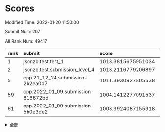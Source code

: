 # Scores

Modified Time: 2022-01-20 11:50:00

Submit Num: 207

All Rank Num: 49417

| rank |               submit               |       score        |       sigma        | pk_num |
| :--- | :--------------------------------- | :----------------- | :----------------- | :----- |
| 1    | jsonzb.test.test_1                 | 1013.3815675951034 | 0.8149143422872464 | 951    |
| 2    | jsonzb.test.submission_level_4     | 1013.2116779206897 | 0.8358824374997209 | 955    |
| 5    | cpp.21_12_24.submission-2b2ea0d7   | 1011.3930927805538 | 0.8018970910505155 | 953    |
| 59   | cpp.2022_01_09.submission-816672bd | 1004.1412277091537 | 0.7163273577629948 | 952    |
| 61   | cpp.2022_01_09.submission-5b0e3de2 | 1003.9924087155918 | 0.7025190280336768 | 965    |


<details>
<summary>全部</summary>

| rank |                 submit                 |       score        |       sigma        | pk_num |
| :--- | :------------------------------------- | :----------------- | :----------------- | :----- |
| 1    | jsonzb.test.test_1                     | 1013.3815675951034 | 0.8149143422872464 | 951    |
| 2    | jsonzb.test.submission_level_4         | 1013.2116779206897 | 0.8358824374997209 | 955    |
| 3    | gobigger.level_3.submission_level_3_38 | 1011.5511032031718 | 0.77812872201451   | 952    |
| 4    | gobigger.level_3.submission_level_3_41 | 1011.4238220952441 | 0.767935483024871  | 956    |
| 5    | cpp.21_12_24.submission-2b2ea0d7       | 1011.3930927805538 | 0.8018970910505155 | 953    |
| 6    | gobigger.level_3.submission_level_3_35 | 1011.100587553959  | 0.7683560170823505 | 952    |
| 7    | gobigger.level_3.submission_level_3_49 | 1010.959064085979  | 0.7523148124356004 | 953    |
| 8    | gobigger.level_3.submission_level_3_47 | 1010.9292519982902 | 0.7669213482501832 | 952    |
| 9    | gobigger.level_3.submission_level_3_1  | 1010.8255163343844 | 0.7619462451696853 | 958    |
| 10   | gobigger.level_3.submission_level_3_24 | 1010.8096565643232 | 0.7963854858850481 | 948    |
| 11   | gobigger.level_3.submission_level_3_37 | 1010.773879129964  | 0.7706607339452058 | 958    |
| 12   | gobigger.level_3.submission_level_3_29 | 1010.763247191723  | 0.7706687606633703 | 956    |
| 13   | gobigger.level_3.submission_level_3_28 | 1010.6708759015258 | 0.7606371912322497 | 953    |
| 14   | gobigger.level_3.submission_level_3_48 | 1010.6326951386258 | 0.7629074351533038 | 959    |
| 15   | gobigger.level_3.submission_level_3_33 | 1010.4802207066884 | 0.762705602412204  | 956    |
| 16   | gobigger.level_3.submission_level_3_16 | 1010.4042973387484 | 0.7836232662562255 | 953    |
| 17   | gobigger.level_3.submission_level_3_42 | 1010.3517267601549 | 0.7593633192781964 | 950    |
| 18   | gobigger.level_3.submission_level_3_19 | 1010.2789412312977 | 0.7612345220833665 | 952    |
| 19   | gobigger.level_3.submission_level_3_21 | 1010.2386298675791 | 0.7541466975911061 | 956    |
| 20   | gobigger.level_3.submission_level_3_17 | 1010.1954109407699 | 0.7591217463267268 | 953    |
| 21   | gobigger.level_3.submission_level_3_36 | 1010.0808486952977 | 0.8022403290367834 | 957    |
| 22   | gobigger.level_3.submission_level_3_10 | 1010.073311964995  | 0.7506538932845956 | 959    |
| 23   | gobigger.level_3.submission_level_3_22 | 1009.9068478731394 | 0.758740512235694  | 962    |
| 24   | gobigger.level_3.submission_level_3_20 | 1009.8761005052427 | 0.7364645920729229 | 953    |
| 25   | gobigger.level_3.submission_level_3_11 | 1009.8387888251013 | 0.7538468802009411 | 951    |
| 26   | gobigger.level_3.submission_level_3_0  | 1009.7884308148602 | 0.764563588740023  | 958    |
| 27   | gobigger.level_3.submission_level_3_43 | 1009.7595398814605 | 0.7585797713346756 | 956    |
| 28   | gobigger.level_3.submission_level_3_45 | 1009.657483703545  | 0.7613368985738983 | 958    |
| 29   | gobigger.level_3.submission_level_3_39 | 1009.6240603221856 | 0.7510471835069197 | 951    |
| 30   | gobigger.level_3.submission_level_3_13 | 1009.5873344602021 | 0.7661920011167188 | 949    |
| 31   | gobigger.level_3.submission_level_3_23 | 1009.5813252240124 | 0.7362013769075814 | 958    |
| 32   | gobigger.level_3.submission_level_3_4  | 1009.5787960288685 | 0.7380017331267605 | 959    |
| 33   | gobigger.level_3.submission_level_3_8  | 1009.5286443933406 | 0.7657024715749352 | 958    |
| 34   | gobigger.level_3.submission_level_3_34 | 1009.3914475470301 | 0.7423622970781159 | 959    |
| 35   | gobigger.level_3.submission_level_3_30 | 1009.3117124996743 | 0.7533772680442873 | 955    |
| 36   | gobigger.level_3.submission_level_3_15 | 1009.295474476994  | 0.7446534147192223 | 950    |
| 37   | gobigger.level_3.submission_level_3_25 | 1009.2470551499341 | 0.7601127924867032 | 949    |
| 38   | gobigger.level_3.submission_level_3_14 | 1009.2081472562547 | 0.7393338014291255 | 957    |
| 39   | gobigger.level_3.submission_level_3_5  | 1009.1937418553027 | 0.7445097643407694 | 953    |
| 40   | gobigger.level_3.submission_level_3_3  | 1009.1848209029063 | 0.7460510521062386 | 954    |
| 41   | gobigger.level_3.submission_level_3_2  | 1009.1641966322718 | 0.7471685589401281 | 957    |
| 42   | gobigger.level_3.submission_level_3_9  | 1009.0823554822648 | 0.7583067160400706 | 953    |
| 43   | gobigger.level_3.submission_level_3_12 | 1009.0492372979086 | 0.7677357235230977 | 958    |
| 44   | gobigger.level_3.submission_level_3_18 | 1008.9386052060388 | 0.771792020600803  | 954    |
| 45   | gobigger.level_3.submission_level_3_40 | 1008.9305734043112 | 0.7547873501342195 | 960    |
| 46   | gobigger.level_3.submission_level_3_27 | 1008.876574066527  | 0.7294711035304775 | 953    |
| 47   | gobigger.level_3.submission_level_3_44 | 1008.7615117241052 | 0.7395320113602715 | 951    |
| 48   | gobigger.level_3.submission_level_3_32 | 1008.7388298128066 | 0.7551399845421816 | 957    |
| 49   | gobigger.level_3.submission_level_3_6  | 1008.496761521165  | 0.7389707505764695 | 955    |
| 50   | gobigger.level_3.submission_level_3_31 | 1008.4820928865742 | 0.7584916668426173 | 958    |
| 51   | gobigger.level_3.submission_level_3_7  | 1008.398954355913  | 0.741179474191656  | 949    |
| 52   | gobigger.level_3.submission_level_3_26 | 1008.3567593882169 | 0.7509569730808987 | 956    |
| 53   | gobigger.level_3.submission_level_3_46 | 1008.2404800573613 | 0.741375062962889  | 960    |
| 54   | gobigger.level_1.submission_level_1_46 | 1004.7078423874456 | 0.7139515396967604 | 954    |
| 55   | gobigger.level_1.submission_level_1_23 | 1004.6214991799317 | 0.7252684630347284 | 955    |
| 56   | gobigger.level_1.submission_level_1_5  | 1004.5344885560434 | 0.7121586650207002 | 952    |
| 57   | gobigger.level_1.submission_level_1_19 | 1004.4810461523401 | 0.7274668617927253 | 951    |
| 58   | gobigger.level_1.submission_level_1_10 | 1004.3080485046347 | 0.7134979906482121 | 956    |
| 59   | cpp.2022_01_09.submission-816672bd     | 1004.1412277091537 | 0.7163273577629948 | 952    |
| 60   | gobigger.level_1.submission_level_1_25 | 1004.132527721395  | 0.716589000333287  | 952    |
| 61   | cpp.2022_01_09.submission-5b0e3de2     | 1003.9924087155918 | 0.7025190280336768 | 965    |
| 62   | gobigger.level_1.submission_level_1_4  | 1003.9870044019666 | 0.7100366358853143 | 955    |
| 63   | gobigger.level_1.submission_level_1_21 | 1003.9700514745273 | 0.7207897633076327 | 958    |
| 64   | gobigger.level_1.submission_level_1_35 | 1003.9483924772228 | 0.7161910761650905 | 959    |
| 65   | gobigger.level_1.submission_level_1_40 | 1003.9410055026618 | 0.712742976875575  | 958    |
| 66   | gobigger.level_1.submission_level_1_41 | 1003.9361749569309 | 0.7220472685396041 | 956    |
| 67   | gobigger.level_1.submission_level_1_11 | 1003.7769497368623 | 0.7190924043191594 | 959    |
| 68   | gobigger.level_1.submission_level_1_8  | 1003.7080842103494 | 0.7181780069096774 | 957    |
| 69   | gobigger.level_1.submission_level_1_20 | 1003.664201558178  | 0.7055573138943938 | 959    |
| 70   | gobigger.level_1.submission_level_1_15 | 1003.639530920066  | 0.7171915731121253 | 958    |
| 71   | gobigger.level_1.submission_level_1_42 | 1003.5400964511359 | 0.72141748052201   | 955    |
| 72   | gobigger.level_1.submission_level_1_39 | 1003.469213329977  | 0.7172450925656338 | 952    |
| 73   | gobigger.level_1.submission_level_1_43 | 1003.4463864909503 | 0.7206126670243309 | 953    |
| 74   | gobigger.level_1.submission_level_1_1  | 1003.4287877299201 | 0.7144290930987525 | 954    |
| 75   | gobigger.level_1.submission_level_1_38 | 1003.3104951700441 | 0.7228423272106538 | 954    |
| 76   | gobigger.level_1.submission_level_1_13 | 1003.2617677358547 | 0.7141245850676781 | 952    |
| 77   | gobigger.level_1.submission_level_1_2  | 1003.255429157739  | 0.7107241728429159 | 958    |
| 78   | gobigger.level_1.submission_level_1_28 | 1003.248589728338  | 0.7168422028785926 | 959    |
| 79   | gobigger.level_1.submission_level_1_36 | 1003.2481637151893 | 0.7146015693830722 | 955    |
| 80   | gobigger.level_1.submission_level_1_49 | 1003.2425524016616 | 0.7232625341826994 | 954    |
| 81   | gobigger.level_1.submission_level_1_0  | 1003.2132807491394 | 0.7099882139004757 | 953    |
| 82   | gobigger.level_1.submission_level_1_3  | 1003.2005965471553 | 0.7023587603994482 | 953    |
| 83   | gobigger.level_1.submission_level_1_29 | 1003.1524293695663 | 0.7143169818778714 | 956    |
| 84   | gobigger.level_1.submission_level_1_33 | 1003.110513049549  | 0.7069528628127965 | 954    |
| 85   | gobigger.level_1.submission_level_1_22 | 1003.0566562295222 | 0.7116109231276544 | 960    |
| 86   | gobigger.level_1.submission_level_1_27 | 1002.9934092480682 | 0.7147408028470852 | 958    |
| 87   | gobigger.level_1.submission_level_1_18 | 1002.9344190664509 | 0.7144331013855051 | 950    |
| 88   | gobigger.level_1.submission_level_1_37 | 1002.8833775751845 | 0.7200343479050423 | 955    |
| 89   | gobigger.level_1.submission_level_1_45 | 1002.8478080405984 | 0.7086949900702488 | 954    |
| 90   | gobigger.level_1.submission_level_1_31 | 1002.8470049126007 | 0.699666763086277  | 954    |
| 91   | gobigger.level_1.submission_level_1_24 | 1002.7668404378518 | 0.7094734508485602 | 954    |
| 92   | gobigger.level_1.submission_level_1_34 | 1002.7465042746662 | 0.7103406520815453 | 958    |
| 93   | gobigger.level_1.submission_level_1_9  | 1002.7217652949448 | 0.7186945227855823 | 956    |
| 94   | gobigger.level_1.submission_level_1_32 | 1002.63213151245   | 0.7035343064097355 | 955    |
| 95   | gobigger.level_1.submission_level_1_12 | 1002.5607195447824 | 0.7196698486584148 | 959    |
| 96   | gobigger.level_1.submission_level_1_17 | 1002.5599945497253 | 0.7100043725951086 | 955    |
| 97   | gobigger.level_1.submission_level_1_30 | 1002.4759478265288 | 0.7017475343431011 | 957    |
| 98   | gobigger.level_1.submission_level_1_26 | 1002.4737736411385 | 0.7131945263753681 | 954    |
| 99   | gobigger.level_1.submission_level_1_44 | 1002.4670426710753 | 0.7119912918162774 | 955    |
| 100  | gobigger.level_1.submission_level_1_48 | 1002.424688585303  | 0.7110005572503885 | 958    |
| 101  | gobigger.level_1.submission_level_1_47 | 1002.3683175799661 | 0.7246624424413058 | 955    |
| 102  | gobigger.level_1.submission_level_1_16 | 1002.2285380185475 | 0.7187128454455882 | 959    |
| 103  | gobigger.level_1.submission_level_1_14 | 1002.1825386276375 | 0.7087275903439628 | 953    |
| 104  | gobigger.level_1.submission_level_1_7  | 1002.1759216953091 | 0.7129238897182505 | 956    |
| 105  | gobigger.level_1.submission_level_1_6  | 1001.9199990585073 | 0.7206136217971768 | 956    |
| 106  | gobigger.random.submission_random_9    | 997.4806475323151  | 0.7074274976441545 | 950    |
| 107  | gobigger.random.submission_random_3    | 997.422055224312   | 0.7195627343507955 | 957    |
| 108  | gobigger.random.submission_random_15   | 997.3438896027828  | 0.6986867305945417 | 955    |
| 109  | gobigger.random.submission_random_1    | 996.8588719543421  | 0.694997360622692  | 954    |
| 110  | gobigger.random.submission_random_35   | 996.6791510064326  | 0.7096104689077801 | 952    |
| 111  | gobigger.random.submission_random_2    | 996.6452997995965  | 0.7014520832054625 | 953    |
| 112  | gobigger.random.submission_random_18   | 996.6402896582559  | 0.7050254065135486 | 956    |
| 113  | gobigger.random.submission_random_40   | 996.5249371606978  | 0.696849436089062  | 961    |
| 114  | gobigger.random.submission_random_45   | 996.5083600524949  | 0.7048747801203822 | 957    |
| 115  | gobigger.random.submission_random_4    | 996.4855460143048  | 0.707278341660175  | 954    |
| 116  | gobigger.random.submission_random_6    | 996.4472910028447  | 0.7271739549090517 | 952    |
| 117  | gobigger.random.submission_random_5    | 996.4360369948478  | 0.714954064588568  | 957    |
| 118  | gobigger.random.submission_random_31   | 996.4184050880168  | 0.7159004542240487 | 954    |
| 119  | gobigger.random.submission_random_0    | 996.3799427499539  | 0.7073490811678402 | 949    |
| 120  | gobigger.random.submission_random_39   | 996.3532195606713  | 0.7141358131397988 | 959    |
| 121  | gobigger.random.submission_random_20   | 996.3172226214706  | 0.7000239466640935 | 958    |
| 122  | gobigger.random.submission_random_47   | 996.3031263439124  | 0.7006795894937761 | 953    |
| 123  | gobigger.random.submission_random_28   | 996.2759673406016  | 0.7085649312143089 | 956    |
| 124  | gobigger.random.submission_random_26   | 996.1760857446673  | 0.6998284247572386 | 956    |
| 125  | gobigger.random.submission_random_36   | 996.1392748941288  | 0.7144211579900698 | 957    |
| 126  | gobigger.random.submission_random_46   | 996.0611160456568  | 0.7105206582642798 | 949    |
| 127  | gobigger.random.submission_random_30   | 996.053929466582   | 0.7083261883125419 | 955    |
| 128  | gobigger.random.submission_random_49   | 996.0273894711486  | 0.7075060396325127 | 957    |
| 129  | gobigger.random.submission_random_24   | 996.0179928225655  | 0.7041957294645671 | 955    |
| 130  | gobigger.random.submission_random_14   | 995.9964700873903  | 0.7040977165245247 | 950    |
| 131  | gobigger.random.submission_random_17   | 995.9626191528571  | 0.7095640076388937 | 957    |
| 132  | gobigger.random.submission_random_48   | 995.9606830154705  | 0.7075248743498933 | 956    |
| 133  | gobigger.random.submission_random_16   | 995.9058526620216  | 0.7062816619914054 | 960    |
| 134  | gobigger.random.submission_random_32   | 995.9048084121556  | 0.7099230166712306 | 955    |
| 135  | gobigger.random.submission_random_44   | 995.8921674681349  | 0.7041976214177017 | 954    |
| 136  | gobigger.random.submission_random_19   | 995.8633496725698  | 0.711056506998439  | 950    |
| 137  | gobigger.random.submission_random_34   | 995.8488162437013  | 0.7082112059669965 | 955    |
| 138  | gobigger.random.submission_random_10   | 995.8205844613084  | 0.7103290884289064 | 958    |
| 139  | gobigger.random.submission_random_13   | 995.8145308004034  | 0.7226944683657003 | 957    |
| 140  | gobigger.random.submission_random_23   | 995.7439886938731  | 0.7047762782255792 | 958    |
| 141  | gobigger.random.submission_random_27   | 995.7176883004986  | 0.7119239966326064 | 950    |
| 142  | gobigger.random.submission_random_12   | 995.7126971756073  | 0.7161729447197278 | 957    |
| 143  | gobigger.random.submission_random_42   | 995.6343080077179  | 0.7192450572741622 | 952    |
| 144  | gobigger.random.submission_random_22   | 995.6108820346785  | 0.7056998543537466 | 955    |
| 145  | gobigger.random.submission_random_11   | 995.5904108740233  | 0.7138146600051258 | 949    |
| 146  | gobigger.random.submission_random_43   | 995.5595872029421  | 0.7064164061517048 | 954    |
| 147  | gobigger.random.submission_random_37   | 995.5372987974719  | 0.703052985034709  | 952    |
| 148  | gobigger.random.submission_random_21   | 995.043572084105   | 0.7057586341888481 | 958    |
| 149  | gobigger.random.submission_random_7    | 994.9988602513178  | 0.7168258604802876 | 953    |
| 150  | gobigger.random.submission_random_33   | 994.972496880494   | 0.7102273657756348 | 955    |
| 151  | gobigger.random.submission_random_29   | 994.9217696008934  | 0.7100065611279927 | 951    |
| 152  | gobigger.random.submission_random_38   | 994.8398556824499  | 0.7192174731244582 | 960    |
| 153  | gobigger.random.submission_random_41   | 994.7532633267689  | 0.7134925776610264 | 952    |
| 154  | gobigger.random.submission_random_25   | 994.5038991896696  | 0.717647412166714  | 958    |
| 155  | gobigger.level_2.submission_level_2_31 | 993.9285914017704  | 0.7272251258792441 | 961    |
| 156  | gobigger.random.submission_random_8    | 993.757426831999   | 0.7372446850337068 | 957    |
| 157  | gobigger.level_2.submission_level_2_20 | 993.686152733192   | 0.7326337822997757 | 953    |
| 158  | gobigger.level_2.submission_level_2_22 | 993.6101247723675  | 0.7473398556099466 | 955    |
| 159  | gobigger.level_2.submission_level_2_45 | 993.5465750147649  | 0.7281769953350855 | 959    |
| 160  | gobigger.level_2.submission_level_2_4  | 993.5350208829897  | 0.7337203207883423 | 949    |
| 161  | gobigger.level_2.submission_level_2_10 | 993.5260433470412  | 0.7383561320286607 | 949    |
| 162  | gobigger.level_2.submission_level_2_11 | 993.351354894319   | 0.7420771651580674 | 956    |
| 163  | gobigger.level_2.submission_level_2_41 | 993.3014012463514  | 0.7343334485267975 | 954    |
| 164  | gobigger.level_2.submission_level_2_32 | 993.1551929243443  | 0.7317378010714207 | 958    |
| 165  | gobigger.level_2.submission_level_2_33 | 992.9021332462718  | 0.7495944811997455 | 954    |
| 166  | gobigger.level_2.submission_level_2_18 | 992.8118978614237  | 0.7327531167973615 | 956    |
| 167  | gobigger.level_2.submission_level_2_40 | 992.6348524589844  | 0.7435447099120682 | 957    |
| 168  | gobigger.level_2.submission_level_2_34 | 992.5331198812661  | 0.7481539039591656 | 956    |
| 169  | gobigger.level_2.submission_level_2_26 | 992.5126406688843  | 0.7448595163300723 | 956    |
| 170  | gobigger.level_2.submission_level_2_23 | 992.5119365112806  | 0.7454490184018354 | 961    |
| 171  | gobigger.level_2.submission_level_2_29 | 992.437424832605   | 0.7526725170400411 | 953    |
| 172  | gobigger.level_2.submission_level_2_9  | 992.4373249674081  | 0.7553315877499894 | 951    |
| 173  | gobigger.level_2.submission_level_2_8  | 992.4172376838036  | 0.7635205948539088 | 953    |
| 174  | gobigger.level_2.submission_level_2_16 | 992.2954411611219  | 0.7385242141601742 | 959    |
| 175  | gobigger.level_2.submission_level_2_0  | 992.2338204557018  | 0.7484704779357525 | 956    |
| 176  | gobigger.level_2.submission_level_2_17 | 992.2325791159637  | 0.731399264944361  | 951    |
| 177  | gobigger.level_2.submission_level_2_42 | 992.2019225303075  | 0.7656879032302355 | 956    |
| 178  | gobigger.level_2.submission_level_2_14 | 992.1174307377294  | 0.7527040512723693 | 955    |
| 179  | gobigger.level_2.submission_level_2_21 | 992.0594875181331  | 0.7412637823812435 | 955    |
| 180  | gobigger.level_2.submission_level_2_46 | 992.0481817015739  | 0.7468614393149741 | 952    |
| 181  | gobigger.level_2.submission_level_2_30 | 992.0180534791624  | 0.7381770303559635 | 953    |
| 182  | gobigger.level_2.submission_level_2_49 | 991.9994230696177  | 0.7490208760972493 | 952    |
| 183  | gobigger.level_2.submission_level_2_44 | 991.9517562250223  | 0.737988651008318  | 952    |
| 184  | gobigger.level_2.submission_level_2_3  | 991.9035927288178  | 0.7448810180455646 | 953    |
| 185  | gobigger.level_2.submission_level_2_35 | 991.8787922073589  | 0.7150430926650622 | 954    |
| 186  | gobigger.level_2.submission_level_2_36 | 991.8211551770894  | 0.7511406555931963 | 958    |
| 187  | gobigger.level_2.submission_level_2_13 | 991.7884428073253  | 0.7666346597270138 | 959    |
| 188  | gobigger.level_2.submission_level_2_1  | 991.7802760835074  | 0.7463443283225163 | 954    |
| 189  | gobigger.level_2.submission_level_2_39 | 991.745114733315   | 0.7569741411609925 | 954    |
| 190  | gobigger.level_2.submission_level_2_28 | 991.6914120375848  | 0.7322683304209561 | 951    |
| 191  | gobigger.level_2.submission_level_2_37 | 991.6834631960206  | 0.7351800616378936 | 956    |
| 192  | gobigger.level_2.submission_level_2_47 | 991.5777863649515  | 0.7357916954389927 | 952    |
| 193  | gobigger.level_2.submission_level_2_5  | 991.412187547078   | 0.7506991937569034 | 958    |
| 194  | gobigger.level_2.submission_level_2_24 | 991.4026977639219  | 0.7376419220732623 | 948    |
| 195  | gobigger.level_2.submission_level_2_43 | 991.3374090742939  | 0.7694466667663972 | 958    |
| 196  | gobigger.level_2.submission_level_2_25 | 991.2919276511351  | 0.7546916980214564 | 957    |
| 197  | gobigger.level_2.submission_level_2_19 | 991.2028016643426  | 0.7616443744835164 | 958    |
| 198  | gobigger.level_2.submission_level_2_15 | 991.1755834452628  | 0.7597746378651438 | 953    |
| 199  | gobigger.level_2.submission_level_2_27 | 991.1373037704054  | 0.7481578392536212 | 956    |
| 200  | gobigger.level_2.submission_level_2_2  | 990.9032209282371  | 0.7609626813788155 | 950    |
| 201  | gobigger.level_2.submission_level_2_7  | 990.8793958014286  | 0.7665374332696357 | 950    |
| 202  | gobigger.level_2.submission_level_2_38 | 990.7353893361781  | 0.7640363311732243 | 958    |
| 203  | gobigger.level_2.submission_level_2_12 | 990.6937570961294  | 0.7694802645938953 | 953    |
| 204  | gobigger.level_2.submission_level_2_6  | 990.6558197750287  | 0.7587313568635382 | 954    |
| 205  | gobigger.level_2.submission_level_2_48 | 990.1320717980672  | 0.7837031256295499 | 961    |
| 206  | gobigger.none.submission_none_0        | 977.8793443471172  | 1.3815138443608646 | 951    |
| 207  | gobigger.none.submission_none_1        | 976.1001499205249  | 1.4063380711807392 | 952    |

</details>